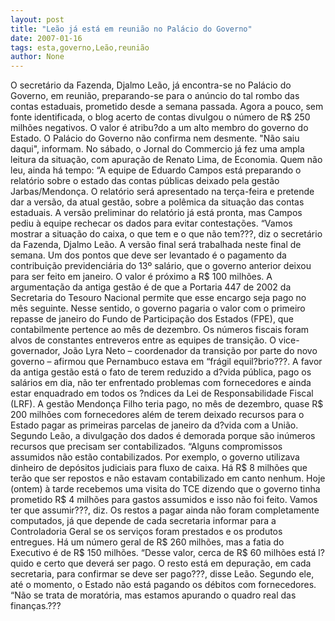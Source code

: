 ```yaml
---
layout: post
title: "Leão já está em reunião no Palácio do Governo"
date: 2007-01-16
tags: esta,governo,Leão,reunião
author: None
---
```

O secretário da Fazenda, Djalmo Leão, já encontra-se no Palácio do Governo, em reunião, preparando-se para o anúncio do tal rombo das contas estaduais, prometido desde a semana passada.
Agora a pouco, sem fonte identificada, o blog acerto de contas divulgou o número de R$ 250 milhões negativos. O valor é atribu?do a um alto membro do governo do Estado.
O Palácio do Governo não confirma nem desmente. \"Não saiu daqui\", informam.
No sábado, o Jornal do Commercio já fez uma ampla leitura da situação, com apuração de Renato Lima, de Economia.
Quem não leu, ainda há tempo:
“A equipe de Eduardo Campos está preparando o relatório sobre o estado das contas públicas deixado pela gestão Jarbas/Mendonça. O relatório será apresentado na terça-feira e pretende dar a versão, da atual gestão, sobre a polêmica da situação das contas estaduais. 
A versão preliminar do relatório já está pronta, mas Campos pediu à equipe rechecar os dados para evitar contestações. “Vamos mostrar a situação do caixa, o que tem e o que não tem???, diz o secretário da Fazenda, Djalmo Leão. A versão final será trabalhada neste final de semana.
Um dos pontos que deve ser levantado é o pagamento da contribuição previdenciária do 13º salário, que o governo anterior deixou para ser feito em janeiro. O valor é próximo a R$ 100 milhões. A argumentação da antiga gestão é de que a Portaria 447 de 2002 da Secretaria do Tesouro Nacional permite que esse encargo seja pago no mês seguinte. Nesse sentido, o governo pagaria o valor com o primeiro repasse de janeiro do Fundo de Participação dos Estados (FPE), que contabilmente pertence ao mês de dezembro.
Os números fiscais foram alvos de constantes entreveros entre as equipes de transição. O vice-governador, João Lyra Neto – coordenador da transição por parte do novo governo – afirmou que Pernambuco estava em “frágil equil?brio???. A favor da antiga gestão está o fato de terem reduzido a d?vida pública, pago os salários em dia, não ter enfrentado problemas com fornecedores e ainda estar enquadrado em todos os ?ndices da Lei de Responsabilidade Fiscal (LRF). 
A gestão Mendonça Filho teria pago, no mês de dezembro, quase R$ 200 milhões com fornecedores além de terem deixado recursos para o Estado pagar as primeiras parcelas de janeiro da d?vida com a União.
Segundo Leão, a divulgação dos dados é demorada porque são inúmeros recursos que precisam ser contabilizados. “Alguns compromissos assumidos não estão contabilizados. Por exemplo, o governo utilizava dinheiro de depósitos judiciais para fluxo de caixa. Há R$ 8 milhões que terão que ser repostos e não estavam contabilizado em canto nenhum. Hoje (ontem) à tarde recebemos uma visita do TCE dizendo que o governo tinha prometido R$ 4 milhões para gastos assumidos e isso não foi feito. Vamos ter que assumir???, diz.
Os restos a pagar ainda não foram completamente computados, já que depende de cada secretaria informar para a Controladoria Geral se os serviços foram prestados e os produtos entregues. Há um número geral de R$ 260 milhões, mas a fatia do Executivo é de R$ 150 milhões. 
“Desse valor, cerca de R$ 60 milhões está l?quido e certo que deverá ser pago. O resto está em depuração, em cada secretaria, para confirmar se deve ser pago???, disse Leão. Segundo ele, até o momento, o Estado não está pagando os débitos com fornecedores. “Não se trata de moratória, mas estamos apurando o quadro real das finanças.???  